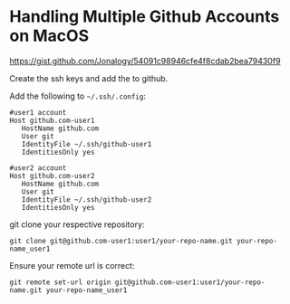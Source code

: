 # Handling Multiple Github Accounts on MacOS
https://gist.github.com/Jonalogy/54091c98946cfe4f8cdab2bea79430f9

Create the ssh keys and add the to github.

Add the following to `~/.ssh/.config`:
```
#user1 account
Host github.com-user1
   HostName github.com
   User git
   IdentityFile ~/.ssh/github-user1
   IdentitiesOnly yes

#user2 account
Host github.com-user2
   HostName github.com
   User git
   IdentityFile ~/.ssh/github-user2
   IdentitiesOnly yes
```

git clone your respective repository:
```
git clone git@github.com-user1:user1/your-repo-name.git your-repo-name_user1
```

Ensure your remote url is correct:
```
git remote set-url origin git@github.com-user1:user1/your-repo-name.git your-repo-name_user1
```

